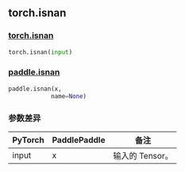 ## torch.isnan
### [torch.isnan](https://pytorch.org/docs/stable/generated/torch.isnan.html?highlight=isnan#torch.isnan)

```python
torch.isnan(input)
```

### [paddle.isnan](https://www.paddlepaddle.org.cn/documentation/docs/zh/api/paddle/isnan_cn.html#isnan)

```python
paddle.isnan(x, 
            name=None)
```
### 参数差异
| PyTorch       | PaddlePaddle | 备注                                                   |
| ------------- | ------------ | ------------------------------------------------------ |
| input        | x            | 输入的 Tensor。                   |
